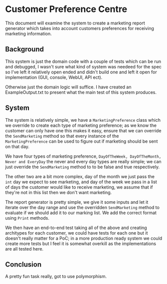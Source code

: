 # Customer Preference Centre
This document will examine the system to create a marketing report generator which takes into account customers preferences for
receiving marketing information.

## Background
This system is just the domain code with a couple of tests which can be run and debugged,
I wasn't sure what kind of system was needeed for the spec so I've left it relatively
open ended and didn't build one and left it open for implementation (GUI, console, WebUI, API ect).

Otherwise just the domain logic will suffice. I have created an ExampleOutput.txt to
present what the main test of this system produces.

## System
The system is relatively simple, we have a ```MarketingPreference``` class which we 
override to create each type of marketing preference; as we know the customer can
only have one this makes it easy, ensure that we can override the ```SendMarketing``` method
so that every instance of the ```MarketingPreference``` can be used to figure out
if marketing should be sent on that day.

We have four types of marketing preference, ```DayOfTheWeek, DayOfTheMonth, Never and EveryDay```
the never and every day types are really simple; we can just override the ```SendMarketing``` method to 
to be false and true respectively.

The other two are a bit more complex, day of the month we just pass the ```int``` day we
expect to see marketing, and day of the week we pass in a list of days the customer
would like to receive marketing, we assume that if they're not in this list then
we don't want marketing.

The report generator is pretty simple, we give it some inputs and let it iterate over
the day range and use the overridden ```SendMarketing``` method to evaluate if we should add it to our marking list. 
We add the correct format using ```Print``` methods.

We then have an end-to-end test taking all of the above and creating architypes for
each customer, we could have tests for each one but it doesn't really matter for a PoC;
in a more production ready system we could create more tests but I feel it is somewhat
overkill as the implementations are all tested here.

## Conclusion
A pretty fun task really, got to use polymorphism.
